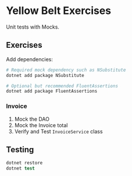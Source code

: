 # Yellow Belt Exercises

Unit tests with Mocks.

## Exercises

Add dependencies:

```s
# Required mock dependency such as NSubstitute
dotnet add package NSubstitute

# Optional but recommended FluentAssertions
dotnet add package FluentAssertions
```

### Invoice

1. Mock the DAO
2. Mock the Invoice total
3. Verify and Test `InvoiceService` class

## Testing

```s
dotnet restore
dotnet test
```